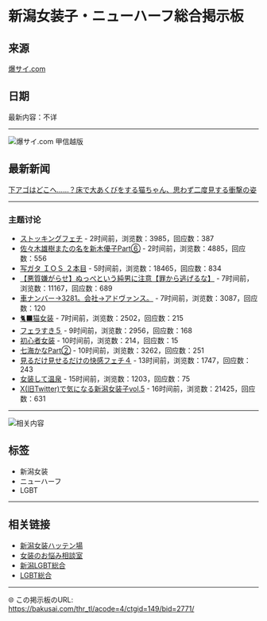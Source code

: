 # 新潟女装子・ニューハーフ総合掲示板

## 来源
[爆サイ.com](https://bakusai.com)

## 日期
最新内容：不详

---

![爆サイ.com 甲信越版](https://img2.bakusai.com/p/img/bbsBnrPC.gif)

## 最新新闻
[下アゴはどこへ……？床で大あくびをする猫ちゃん、思わず二度見する衝撃の姿](https://bakusai.com/thr_res/acode=4/ctgid=137/bid=1150/tid=12462442/)

---

### 主题讨论
- [ストッキングフェチ](https://bakusai.com/thr_res/acode=4/ctgid=149/bid=2771/tid=12357097/tp=1/) - 2时间前，浏览数：3985，回应数：387
- [佐々木雄樹またの名を新木優子Part⑥](https://bakusai.com/thr_res/acode=4/ctgid=149/bid=2771/tid=12277323/tp=1/) - 2时间前，浏览数：4885，回应数：556
- [写ガタ ＩＯＳ ２本目](https://bakusai.com/thr_res/acode=4/ctgid=149/bid=2771/tid=6923893/tp=1/) - 5时间前，浏览数：18465，回应数：834
- [【悪質嫌がらせ】ぬっぺという純男に注意【罪から逃げるな】](https://bakusai.com/thr_res/acode=4/ctgid=149/bid=2771/tid=12182770/tp=1/) - 7时间前，浏览数：11167，回应数：689
- [車ナンバー→3281。会社→アドヴァンス。](https://bakusai.com/thr_res/acode=4/ctgid=149/bid=2771/tid=12258083/tp=1/) - 7时间前，浏览数：3087，回应数：120
- [🐈‍⬛猫女装](https://bakusai.com/thr_res/acode=4/ctgid=149/bid=2771/tid=12446727/tp=1/) - 7时间前，浏览数：2502，回应数：215
- [フェラすき５](https://bakusai.com/thr_res/acode=4/ctgid=149/bid=2771/tid=12432384/tp=1/) - 9时间前，浏览数：2956，回应数：168
- [初心者女装](https://bakusai.com/thr_res/acode=4/ctgid=149/bid=2771/tid=12461866/tp=1/) - 10时间前，浏览数：214，回应数：15
- [七海かなPart②](https://bakusai.com/thr_res/acode=4/ctgid=149/bid=2771/tid=12396874/tp=1/) - 10时间前，浏览数：3262，回应数：251
- [見るだけ見せるだけの快感フェチ４](https://bakusai.com/thr_res/acode=4/ctgid=149/bid=2771/tid=12382712/tp=1/) - 13时间前，浏览数：1747，回应数：243
- [女装して温泉](https://bakusai.com/thr_res/acode=4/ctgid=149/bid=2771/tid=12432309/tp=1/) - 15时间前，浏览数：1203，回应数：75
- [X(旧Twitter)で気になる新潟女装子vol.5](https://bakusai.com/thr_res/acode=4/ctgid=149/bid=2771/tid=12224574/tp=1/) - 16时间前，浏览数：21425，回应数：631

---

![相关内容](https://img2.bakusai.com/p/img/loading/bksiloading_tate_160x600.gif)

## 标签
- 新潟女装
- ニューハーフ
- LGBT

--- 

## 相关链接
- [新潟女装ハッテン場](https://bakusai.com/thr_tl/acode=4/ctgid=149/bid=4958/)
- [女装のお悩み相談室](https://bakusai.com/thr_tl/acode=4/ctgid=149/bid=4855/)
- [新潟LGBT総合](https://bakusai.com/thr_tl/acode=4/ctgid=149/bid=1737/)
- [LGBT総合](https://bakusai.com/thr_tl/acode=4/ctgid=149/bid=51/)

---

🌐 この掲示板のURL: https://bakusai.com/thr_tl/acode=4/ctgid=149/bid=2771/